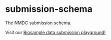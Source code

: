 # submission-schema

The NMDC submission schema.

Visit our [Biosample data submission playground!](https://microbiomedata.github.io/submission-schema/_playground/) 
